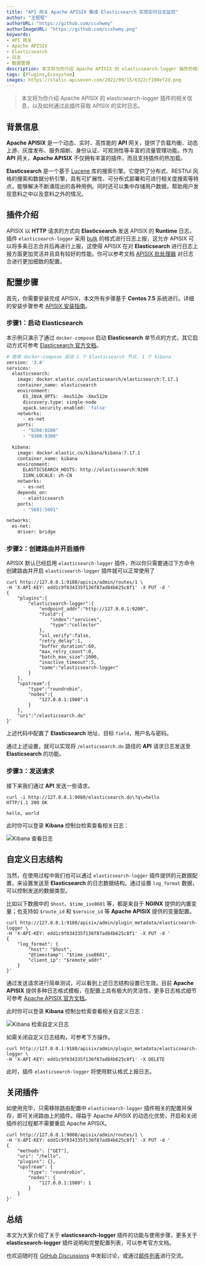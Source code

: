```yaml
---
title: "API 网关 Apache APISIX 集成 Elasticsearch 实现实时日志监控"
author: "王程程"
authorURL: "https://github.com/ccxhwmy"
authorImageURL: "https://github.com/ccxhwmy.png"
keywords: 
- API 网关
- Apache APISIX
- Elasticsearch
- 日志
- 数据管理
description: 本文将为你介绍 Apache APISIX 的 elasticsearch-logger 插件的相关信息，以及如何通过此插件获取 APISIX 的实时日志。
tags: [Plugins,Ecosystem]
images: https://static.apiseven.com/2022/09/15/6322cf190ef2d.png
---
```


> 本文将为你介绍 Apache APISIX 的 elasticsearch-logger 插件的相关信息，以及如何通过此插件获取 APISIX 的实时日志。

<!--truncate-->

## 背景信息

**Apache APISIX** 是一个动态、实时、高性能的 **API** 网关，提供了负载均衡、动态上游、灰度发布、服务熔断、身份认证、可观测性等丰富的流量管理功能。作为 **API** 网关，**Apache APISIX** 不仅拥有丰富的插件，而且支持插件的热加载。

**Elasticsearch** 是一个基于 [Lucene](https://zh.m.wikipedia.org/zh-hans/Lucene) 库的搜索引擎。它提供了分布式、RESTful 风格的搜索和数据分析引擎，具有可扩展性、可分布式部署和可进行相关度搜索等特点，能够解决不断涌现出的各种用例。同时还可以集中存储用户数据，帮助用户发现意料之中以及意料之外的情况。

## 插件介绍

APISIX 以 **HTTP** 请求的方式向 **Elasticsearch** 发送 APISIX 的 **Runtime** 日志。插件 `elasticsearch-logger` 采用 [bulk](https://www.elastic.co/guide/en/elasticsearch/reference/current/docs-bulk.html#docs-bulk) 的格式进行日志上报，这允许 APISIX 可以将多条日志合并后再进行上报，这使得 APISIX 在对 **Elasticsearch** 进行日志上报方面更加灵活并且具有较好的性能。你可以参考文档 [APISIX 批处理器](https://apisix.apache.org/zh/docs/apisix/batch-processor/) 对日志合进行更加细致的配置。

## 配置步骤

首先，你需要安装完成 APISIX，本文所有步骤基于 **Centos 7.5** 系统进行。详细的安装步骤参考 [APISIX 安装指南](https://apisix.apache.org/zh/docs/apisix/installation-guide/)。

### 步骤1：启动 Elasticsearch

本示例只演示了通过 `docker-compose` 启动 **Elasticsearch** 单节点的方式，其它启动方式可参考 [Elasticsearch 官方文档](https://www.elastic.co/cn/downloads/elasticsearch)。

```dockerfile
# 使用 docker-compose 启动 1 个 Elasticsearch 节点, 1 个 kibana
version: '3.8'
services:
  elasticsearch:
    image: docker.elastic.co/elasticsearch/elasticsearch:7.17.1
    container_name: elasticsearch
    environment:
      ES_JAVA_OPTS: -Xms512m -Xmx512m
      discovery.type: single-node
      xpack.security.enabled: 'false'
    networks:
      - es-net
    ports:
      - "9200:9200"
      - "9300:9300"

  kibana:
    image: docker.elastic.co/kibana/kibana:7.17.1
    container_name: kibana
    environment:
      ELASTICSEARCH_HOSTS: http://elasticsearch:9200
      I18N_LOCALE: zh-CN
    networks:
      - es-net
    depends_on:
      - elasticsearch
    ports:
      - "5601:5601"

networks:
  es-net:
    driver: bridge
```

### 步骤2：创建路由并开启插件

APISIX 默认已经启用 `elasticsearch-logger` 插件，所以你只需要通过下方命令创建路由并开启 `elasticsearch-logger` 插件就可以正常使用了

```shell
curl http://127.0.0.1:9180/apisix/admin/routes/1 \
-H 'X-API-KEY: edd1c9f034335f136f87ad84b625c8f1' -X PUT -d '
{
    "plugins":{
        "elasticsearch-logger":{
            "endpoint_addr":"http://127.0.0.1:9200",
            "field":{
                "index":"services",
                "type":"collector"
            },
            "ssl_verify":false,
            "retry_delay":1,
            "buffer_duration":60,
            "max_retry_count":0,
            "batch_max_size":1000,
            "inactive_timeout":5,
            "name":"elasticsearch-logger"
        }
    },
    "upstream":{
        "type":"roundrobin",
        "nodes":{
            "127.0.0.1:1980":1
        }
    },
    "uri":"/elasticsearch.do"
}'
```

上述代码中配置了 **Elasticsearch** 地址、目标 `field`，用户名与密码。

通过上述设置，就可以实现将 `/elasticsearch.do` 路径的 **API** 请求日志发送至 **Elasticsearch** 的功能。

### 步骤3：发送请求

接下来我们通过 **API** 发送一些请求。

```shell
curl -i http://127.0.0.1:9080/elasticsearch.do\?q\=hello
HTTP/1.1 200 OK
```

```shell {title="output"}
hello, world
```

此时你可以登录 **Kibana** 控制台检索查看相关日志：

![Kibana 查看日志](https://static.apiseven.com/2022/09/15/6322920fe2b8d.png)

## 自定义日志结构

当然，在使用过程中我们也可以通过 `elasticsearch-logger` 插件提供的元数据配置，来设置发送至 **Elasticsearch** 的日志数据结构。通过设置 `log_format` 数据，可以控制发送的数据类型。

比如以下数据中的 `$host`、`$time_iso8601` 等，都是来自于 **NGINX** 提供的内置变量；也支持如 `$route_id` 和 `$service_id` 等 **Apache APISIX** 提供的变量配置。

```shell
curl http://127.0.0.1:9180/apisix/admin/plugin_metadata/elasticsearch-logger \
-H 'X-API-KEY: edd1c9f034335f136f87ad84b625c8f1' -X PUT -d '
{
    "log_format": {
        "host": "$host",
        "@timestamp": "$time_iso8601",
        "client_ip": "$remote_addr"
    }
}'
```

通过发送请求进行简单测试，可以看到上述日志结构设置已生效。目前 **Apache APISIX** 提供多种日志格式模板，在配置上具有极大的灵活性，更多日志格式细节可参考 [Apache APISIX 官方文档](https://apisix.apache.org/docs/apisix/plugins/kafka-logger#metadata)。

此时你可以登录 **Kibana** 控制台检索查看相关自定义日志：

![Kibana 检索自定义日志](https://static.apiseven.com/2022/09/15/6322920e7cad5.png)

如需关闭自定义日志结构，可参考下方操作。

```shell
curl http://127.0.0.1:9180/apisix/admin/plugin_metadata/elasticsearch-logger \
-H 'X-API-KEY: edd1c9f034335f136f87ad84b625c8f1' -X DELETE
```

此时，插件 `elasticsearch-logger` 将使用默认格式上报日志。

## 关闭插件

如使用完毕，只需移除路由配置中 `elasticsearch-logger` 插件相关的配置并保存，即可关闭路由上的插件。得益于 Apache APISIX 的动态化优势，开启和关闭插件的过程都不需要重启 Apache APISIX。

```shell
curl http://127.0.0.1:9080/apisix/admin/routes/1 \
-H 'X-API-KEY: edd1c9f034335f136f87ad84b625c8f1' -X PUT -d '
{
    "methods": ["GET"],
    "uri": "/hello",
    "plugins": {},
    "upstream": {
        "type": "roundrobin",
        "nodes": {
            "127.0.0.1:1980": 1
        }
    }
}'
```

## 总结

本文为大家介绍了关于 **elasticsearch-logger** 插件的功能与使用步骤，更多关于 **elasticsearch-logger** 插件说明和完整配置列表，可以参考官方文档。

也欢迎随时在 [GitHub Discussions](https://github.com/apache/apisix/discussions) 中发起讨论，或通过[邮件列表](https://apisix.apache.org/zh/docs/general/join)进行交流。
